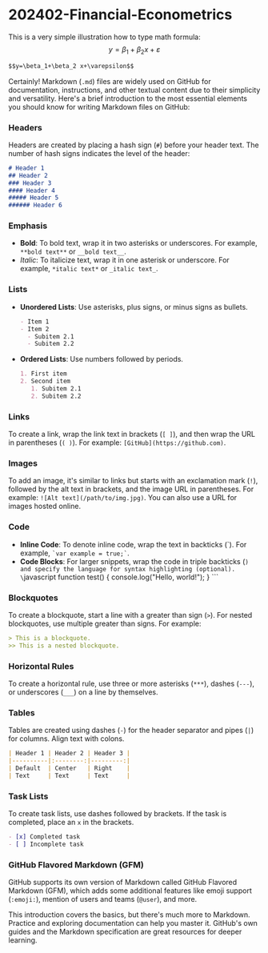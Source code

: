# 202402-Financial-Econometrics


This is a very simple illustration how to type math formula: $$y=\beta_1+\beta_2 x+\varepsilon$$

```markdown
$$y=\beta_1+\beta_2 x+\varepsilon$$
```



Certainly! Markdown (`.md`) files are widely used on GitHub for documentation, instructions, and other textual content due to their simplicity and versatility. Here's a brief introduction to the most essential elements you should know for writing Markdown files on GitHub:

### Headers

Headers are created by placing a hash sign (`#`) before your header text. The number of hash signs indicates the level of the header:

```markdown
# Header 1
## Header 2
### Header 3
#### Header 4
##### Header 5
###### Header 6
```

### Emphasis

- **Bold**: To bold text, wrap it in two asterisks or underscores. For example, `**bold text**` or `__bold text__`.
- *Italic*: To italicize text, wrap it in one asterisk or underscore. For example, `*italic text*` or `_italic text_`.

### Lists

- **Unordered Lists**: Use asterisks, plus signs, or minus signs as bullets.
  ```markdown
  - Item 1
  - Item 2
    - Subitem 2.1
    - Subitem 2.2
  ```
- **Ordered Lists**: Use numbers followed by periods.
  ```markdown
  1. First item
  2. Second item
     1. Subitem 2.1
     2. Subitem 2.2
  ```

### Links

To create a link, wrap the link text in brackets (`[ ]`), and then wrap the URL in parentheses (`( )`). For example: `[GitHub](https://github.com)`.

### Images

To add an image, it's similar to links but starts with an exclamation mark (`!`), followed by the alt text in brackets, and the image URL in parentheses. For example: `![Alt text](/path/to/img.jpg)`. You can also use a URL for images hosted online.

### Code

- **Inline Code**: To denote inline code, wrap the text in backticks (\`). For example, `` `var example = true;` ``.
- **Code Blocks**: For larger snippets, wrap the code in triple backticks (```) and specify the language for syntax highlighting (optional).
  \```javascript
  function test() {
    console.log("Hello, world!");
  }
  \```

### Blockquotes

To create a blockquote, start a line with a greater than sign (`>`). For nested blockquotes, use multiple greater than signs. For example:

```markdown
> This is a blockquote.
>> This is a nested blockquote.
```

### Horizontal Rules

To create a horizontal rule, use three or more asterisks (`***`), dashes (`---`), or underscores (`___`) on a line by themselves.

### Tables

Tables are created using dashes (`-`) for the header separator and pipes (`|`) for columns. Align text with colons.

```markdown
| Header 1 | Header 2 | Header 3 |
|----------|:--------:|---------:|
| Default  | Center   | Right    |
| Text     | Text     | Text     |
```

### Task Lists

To create task lists, use dashes followed by brackets. If the task is completed, place an `x` in the brackets.

```markdown
- [x] Completed task
- [ ] Incomplete task
```

### GitHub Flavored Markdown (GFM)

GitHub supports its own version of Markdown called GitHub Flavored Markdown (GFM), which adds some additional features like emoji support (`:emoji:`), mention of users and teams (`@user`), and more.

This introduction covers the basics, but there's much more to Markdown. Practice and exploring documentation can help you master it. GitHub's own guides and the Markdown specification are great resources for deeper learning.
